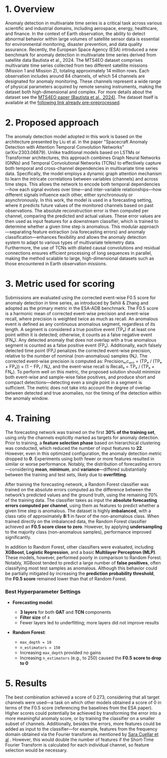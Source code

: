 # 1. Overview 
Anomaly detection in multivariate time series is a critical task across various scientific and industrial domains, including aerospace, energy, healthcare, and finance. In the context of Earth observation, the ability to detect abnormal behavior within large volumes of satellite sensor data is essential for environmental monitoring, disaster prevention, and data quality assurance. Recently, the European Space Agency (ESA) introduced a new benchmark for anomaly detection in multivariate time series derived from satellite data Bautista et al., 2024. The MTS4EO dataset comprises multivariate time series collected from two different satellite missions (Mission 1 and Mission 2), totaling approximately 14 million rows. Each observation includes around 84 channels, of which 54 channels are designated for anomaly monitoring. These channels represent a wide range of physical parameters acquired by remote sensing instruments, making the dataset both high-dimensional and complex. For more details about the dataset see the [MTS4EO paper (Bautista et al., 2024)](https://arxiv.org/pdf/2406.17826). The dataset itself is available at the [following link already pre-preprocessed](https://www.kaggle.com/competitions/esa-adb-challenge). 


# 2. Proposed approach
The anomaly detection model adopted in this work is based on the architecture presented by Liu et al. in the paper "Spacecraft Anomaly Detection with Attention Temporal Convolution Networks" (arXiv:2303.06879). Unlike traditional models based on LSTMs or Transformer architectures, this approach combines Graph Neural Networks (GNNs) and Temporal Convolutional Networks (TCNs) to effectively capture both temporal and cross-channel dependencies in multivariate time series data. Specifically, the model employs a dynamic graph attention mechanism to learn the intricate correlations between variables (channels) and across time steps. This allows the network to encode both temporal dependencies—how each signal evolves over time—and inter-variable relationships—how different signals influence each other, either synchronously or asynchronously. In this work, the model is used in a forecasting setting, where it predicts future values of the monitored channels based on past observations. The absolute reconstruction error is then computed per channel, comparing the predicted and actual values. These error values are then used as input features for a downstream classifier, which is trained to determine whether a given time step is anomalous. This modular approach—separating feature extraction (via forecasting errors) and anomaly classification—enhances flexibility and allows the anomaly detection system to adapt to various types of multivariate telemetry data. Furthermore, the use of TCNs with dilated causal convolutions and residual connections ensures efficient processing of long sequences in parallel, making the method scalable to large, high-dimensional datasets such as those encountered in Earth observation missions.


# 3. Metric used for scoring 
Submissions are evaluated using the corrected event-wise F0.5 score for anomaly detection in time series, as introduced by Sehili & Zhang and adopted as the primary metric in the ESA-ADB benchmark. The F0.5 score is a harmonic mean of corrected event-wise precision and event-wise recall, where precision is weighted twice as much as recall. An anomalous event is defined as any continuous anomalous segment, regardless of its length. A segment is considered a true positive event (TPₑ) if at least one point within it is detected; otherwise, it counts as a false negative event (FNₑ). Any detected anomaly that does not overlap with a true anomalous segment is counted as a false positive event (FPₑ). Additionally, each falsely detected time point (FPₜ) penalizes the corrected event-wise precision, relative to the number of nominal (non-anomalous) samples (Nₜ). The corrected event-wise precision is computed as: Precisionₑ₍cₒᵣᵣ₎ = (TPₑ / (TPₑ + FPₑ)) × (1 − FPₜ / Nₜ), and the event-wise recall is Recallₑ = TPₑ / (TPₑ + FNₑ). To perform well on this metric, the proposed solution should minimize both event-wise and sample-wise false positives, and produce short and compact detections—detecting even a single point in a segment is sufficient. The metric does not take into account the degree of overlap between detected and true anomalies, nor the timing of the detection within the anomaly window.

# 4. Training
The forecasting network was trained on the first **30% of the training set**, using only the channels explicitly marked as targets for anomaly detection. Prior to training, a **feature selection phase** based on hierarchical clustering was conducted, which reduced the number of input features to **22**. However, even in this optimized configuration, the anomaly detection metric dropped to **0**. Experiments using both fewer or more features resulted in similar or worse performance. Notably, the distribution of forecasting errors—considering **mean**, **minimum**, and **variance**—differed substantially between the training and test sets, likely due to **overfitting**.

After training the forecasting network, a Random Forest classifier was trained on the absolute errors computed as the difference between the network’s predicted values and the ground truth, using the remaining 70% of the training data. The classifier takes as input the **absolute forecasting errors computed per channel**, using them as features to predict whether a given time step is anomalous. The dataset is highly **imbalanced**, with a class ratio of approximately **8:1** in favor of the non-anomalous class. When trained directly on the imbalanced data, the Random Forest classifier achieved an **F0.5 score close to zero**. However, by applying **undersampling** to the majority class (non-anomalous samples), performance improved significantly.

In addition to Random Forest, other classifiers were evaluated, including **XGBoost**, **Logistic Regression**, and a basic **Multilayer Perceptron (MLP)**. These models, however, performed poorly in comparison to Random Forest. Notably, XGBoost tended to predict a large number of **false positives**, often classifying most test samples as anomalous. Although this behavior could be partially mitigated by increasing the **prediction probability threshold**, the **F0.5 score** remained lower than that of Random Forest.

### Best Hyperparameter Settings

- **Forecasting model**:
  - **3 layers** for both **GAT** and **TCN** components
  - **Filter size** of `4`
  - Fewer layers led to underfitting; more layers did not improve results

- **Random Forest**:
  - `max_depth = 10`
  - `n_estimators = 150`
  - Increasing `max_depth` provided no gains
  - Increasing `n_estimators` (e.g., to 250) caused the **F0.5 score to drop to 0**
  
 # 5. Results
The best combination achieved a score of 0.273, considering that all target channels were used—a task on which other models obtained a score of 0 in terms of the F0.5 score (referencing the baselines from the ESA paper). Higher scores could potentially be achieved by transforming the error into a more meaningful anomaly score, or by training the classifier on a smaller subset of channels. Additionally, besides the errors, more features could be added as input to the classifier—for example, features from the frequency domain obtained via the Fourier transform as mentioned by [Sara Cuellar et al](https://www.sciencedirect.com/science/article/pii/S0952197624002410) . However, this would double the number of features if the Short-Time Fourier Transform is calculated for each individual channel, so feature selection would be necessary.


